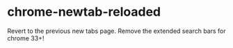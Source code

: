 chrome-newtab-reloaded
======================

Revert to the previous new tabs page. Remove the extended search bars for chrome 33+!
